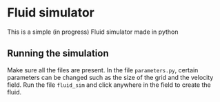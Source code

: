 # Fluid simulator
This is a simple (in progress) Fluid simulator made in python

## Running the simulation
Make sure all the files are present. In the file `parameters.py`, certain parameters can be changed such as the size of the grid and the velocity field. Run the file `fluid_sim` and click anywhere in the field to create the fluid.
